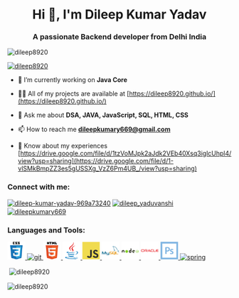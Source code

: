 <h1 align="center">Hi 👋, I'm Dileep Kumar Yadav</h1>
<h3 align="center">A passionate Backend developer from Delhi India</h3>

<p align="left"> <img src="https://komarev.com/ghpvc/?username=dileep8920&label=Profile%20views&color=0e75b6&style=flat" alt="dileep8920" /> </p>

<p align="left"> <a href="https://github.com/ryo-ma/github-profile-trophy"><img src="https://github-profile-trophy.vercel.app/?username=dileep8920" alt="dileep8920" /></a> </p>

- 🔭 I’m currently working on **Java Core**

- 👨‍💻 All of my projects are available at [https://dileep8920.github.io/](https://dileep8920.github.io/)

- 💬 Ask me about **DSA, JAVA, JavaScript, SQL, HTML, CSS**

- 📫 How to reach me **dileepkumary669@gmail.com**

- 📄 Know about my experiences [https://drive.google.com/file/d/1tzVoMJpk2aJdk2VEb40Xsq3iglcUhpl4/view?usp=sharing](https://drive.google.com/file/d/1-vlSMkBmpZZ3es5gUSSXg_VzZ6Pm4UB_/view?usp=sharing)

<h3 align="left">Connect with me:</h3>
<p align="left">
<a href="https://linkedin.com/in/dileep-kumar-yadav-969a73240" target="blank"><img align="center" src="https://raw.githubusercontent.com/rahuldkjain/github-profile-readme-generator/master/src/images/icons/Social/linked-in-alt.svg" alt="dileep-kumar-yadav-969a73240" height="30" width="40" /></a>
<a href="https://instagram.com/dileep_yaduvanshi" target="blank"><img align="center" src="https://raw.githubusercontent.com/rahuldkjain/github-profile-readme-generator/master/src/images/icons/Social/instagram.svg" alt="dileep_yaduvanshi" height="30" width="40" /></a>
<a href="https://www.leetcode.com/dileepkumary669" target="blank"><img align="center" src="https://raw.githubusercontent.com/rahuldkjain/github-profile-readme-generator/master/src/images/icons/Social/leet-code.svg" alt="dileepkumary669" height="30" width="40" /></a>
</p>

<h3 align="left">Languages and Tools:</h3>
<p align="left"> <a href="https://www.w3schools.com/css/" target="_blank" rel="noreferrer"> <img src="https://raw.githubusercontent.com/devicons/devicon/master/icons/css3/css3-original-wordmark.svg" alt="css3" width="40" height="40"/> </a> <a href="https://git-scm.com/" target="_blank" rel="noreferrer"> <img src="https://www.vectorlogo.zone/logos/git-scm/git-scm-icon.svg" alt="git" width="40" height="40"/> </a> <a href="https://www.w3.org/html/" target="_blank" rel="noreferrer"> <img src="https://raw.githubusercontent.com/devicons/devicon/master/icons/html5/html5-original-wordmark.svg" alt="html5" width="40" height="40"/> </a> <a href="https://www.java.com" target="_blank" rel="noreferrer"> <img src="https://raw.githubusercontent.com/devicons/devicon/master/icons/java/java-original.svg" alt="java" width="40" height="40"/> </a> <a href="https://developer.mozilla.org/en-US/docs/Web/JavaScript" target="_blank" rel="noreferrer"> <img src="https://raw.githubusercontent.com/devicons/devicon/master/icons/javascript/javascript-original.svg" alt="javascript" width="40" height="40"/> </a> <a href="https://www.mysql.com/" target="_blank" rel="noreferrer"> <img src="https://raw.githubusercontent.com/devicons/devicon/master/icons/mysql/mysql-original-wordmark.svg" alt="mysql" width="40" height="40"/> </a> <a href="https://nodejs.org" target="_blank" rel="noreferrer"> <img src="https://raw.githubusercontent.com/devicons/devicon/master/icons/nodejs/nodejs-original-wordmark.svg" alt="nodejs" width="40" height="40"/> </a> <a href="https://www.oracle.com/" target="_blank" rel="noreferrer"> <img src="https://raw.githubusercontent.com/devicons/devicon/master/icons/oracle/oracle-original.svg" alt="oracle" width="40" height="40"/> </a> <a href="https://www.photoshop.com/en" target="_blank" rel="noreferrer"> <img src="https://raw.githubusercontent.com/devicons/devicon/master/icons/photoshop/photoshop-line.svg" alt="photoshop" width="40" height="40"/> </a> <a href="https://spring.io/" target="_blank" rel="noreferrer"> <img src="https://www.vectorlogo.zone/logos/springio/springio-icon.svg" alt="spring" width="40" height="40"/> </a> </p>

<p>&nbsp;<img align="center" src="https://github-readme-stats.vercel.app/api?username=dileep8920&show_icons=true&locale=en" alt="dileep8920" /></p>

<p><img align="center" src="https://github-readme-streak-stats.herokuapp.com/?user=dileep8920&" alt="dileep8920" /></p>

